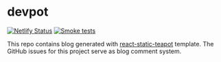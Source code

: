 # devpot

[![Netlify Status](https://api.netlify.com/api/v1/badges/e13ad80f-175c-43e2-b975-87f82a8f27a2/deploy-status)](https://app.netlify.com/sites/418/deploys)
[![Smoke tests](https://github.com/t3rmian/devpot/workflows/Smoke%20tests/badge.svg)](https://github.com/t3rmian/devpot/actions?query=workflow%3A"Smoke+tests")

This repo contains blog generated with [react-static-teapot](https://github.com/t3rmian/react-static-teapot) template. The GitHub issues for this project serve as blog comment system.
